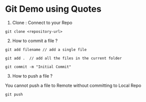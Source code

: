 # Git Demo using Quotes

1. Clone : Connect to your Repo

```
git clone <repository-url>

```
2. How to commit a file ?

```
git add filename // add a single file

```

```
git add .  // add all the files in the current folder

```

```
git commit -m "Initial Commit"

```

3. How to push a file ?

You cannot push a file to Remote without committing to Local Repo

```
git push

```
